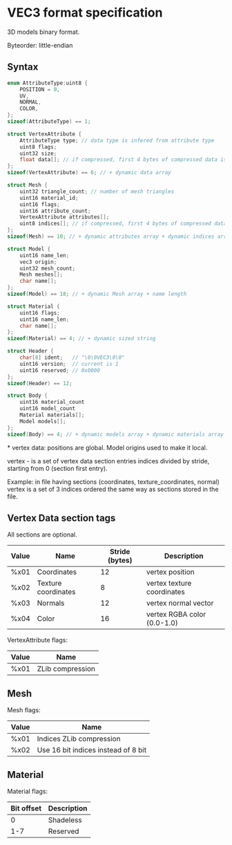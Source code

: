 # VEC3 format specification

3D models binary format.

Byteorder: little-endian

## Syntax

```cpp
enum AttributeType:uint8 {
    POSITION = 0,
    UV,
    NORMAL,
    COLOR,
};
sizeof(AttributeType) == 1;

struct VertexAttribute {
    AttributeType type; // data type is infered from attribute type
    uint8 flags;
    uint32 size;
    float data[]; // if compressed, first 4 bytes of compressed data is decompressed size
};
sizeof(VertexAttribute) == 6; // + dynamic data array

struct Mesh {
    uint32 triangle_count; // number of mesh triangles
    uint16 material_id;
    uint16 flags;
    uint16 attribute_count;
    VertexAttribute attributes[];
    uint8 indices[]; // if compressed, first 4 bytes of compressed data is compressed buffer size
};
sizeof(Mesh) == 10; // + dynamic attributes array + dynamic indices array

struct Model {
	uint16 name_len;
    vec3 origin;
    uint32 mesh_count;
    Mesh meshes[];
    char name[];
};
sizeof(Model) == 18; // + dynamic Mesh array + name length

struct Material {
    uint16 flags;
    uint16 name_len;
    char name[];
};
sizeof(Material) == 4; // + dynamic sized string

struct Header {
    char[8] ident;   // "\0\0VEC3\0\0"
    uint16 version;  // current is 1
    uint16 reserved; // 0x0000
};
sizeof(Header) == 12;

struct Body {
    uint16 material_count
    uint16 model_count
    Material materials[];
    Model models[];
};
sizeof(Body) == 4; // + dynamic models array + dynamic materials array

```

\* vertex data: positions are global. Model origins used to make it local.

vertex - is a set of vertex data section entries indices divided by stride, starting from 0 (section first entry).

Example: in file having sections (coordinates, texture_coordinates, normal) vertex is a set of 3 indices ordered the
same way as sections stored in the file.

## Vertex Data section tags

All sections are optional.

| Value | Name                | Stride (bytes) | Description                 |
| ----- | ------------------- | -------------- | --------------------------- |
| %x01  | Coordinates         | 12             | vertex position             |
| %x02  | Texture coordinates | 8              | vertex texture coordinates  |
| %x03  | Normals             | 12             | vertex normal vector        |
| %x04  | Color               | 16             | vertex RGBA color (0.0-1.0) |

VertexAttribute flags:

| Value | Name             |
| ----- | ---------------- |
| %x01  | ZLib compression |

## Mesh

Mesh flags:

| Value | Name                                |
| ----- | ----------------------------------- |
| %x01  | Indices ZLib compression            |
| %x02  | Use 16 bit indices instead of 8 bit |

## Material

Material flags:

| Bit offset | Description |
|------------|-------------|
| 0          | Shadeless   |
| 1-7        | Reserved    |
